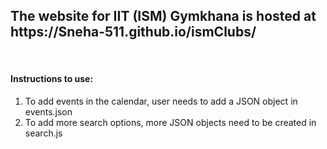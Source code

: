 <h2>The website for IIT (ISM) Gymkhana is hosted at <br> https://Sneha-511.github.io/ismClubs/ </h2>
<br>    
 </p>
 <p> <h4>Instructions to use: <br> </h4>
 <ol>
  <li> To add events in the calendar, user needs to add a JSON object in events.json </li>
  <li> To add more search options, more JSON objects need to be created in search.js </li>
  </ol>
  </p>